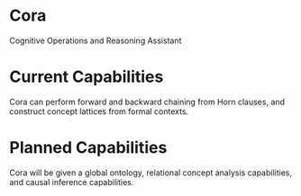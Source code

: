 # Cora
Cognitive Operations and Reasoning Assistant

# Current Capabilities
Cora can perform forward and backward chaining from Horn clauses, and construct concept lattices from formal contexts.

# Planned Capabilities
Cora will be given a global ontology, relational concept analysis capabilities, and causal inference capabilities.

